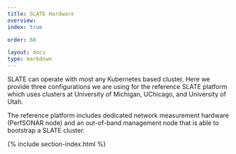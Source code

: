 ```yaml
---
title: SLATE Hardware
overview: 
index: true

order: 60

layout: docs
type: markdown
---
```


SLATE can operate with most any Kubernetes based cluster.  Here we provide three configurations we are using for the reference SLATE platform which uses clusters at University of Michigan, UChicago, and University of Utah.

The reference platform includes dedicated network measurement hardware (PerfSONAR node) and an out-of-band management node that is able to bootstrap a SLATE cluster.

{% include section-index.html %}

